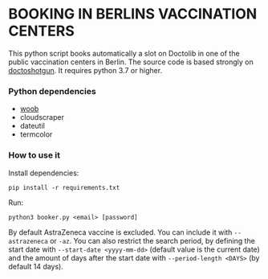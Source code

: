 # BOOKING IN BERLINS VACCINATION CENTERS
This python script books automatically a slot on Doctolib in one of the public vaccination centers in Berlin. The source code is based strongly on [doctoshotgun](https://github.com/rbignon/doctoshotgun). It requires python 3.7 or higher.


### Python dependencies

- [woob](https://woob.tech)
- cloudscraper
- dateutil
- termcolor

### How to use it

Install dependencies:

```
pip install -r requirements.txt
```

Run:

```
python3 booker.py <email> [password]
```

By default AstraZeneca vaccine is excluded. You can include it with `--astrazeneca` or `-az`. You can also restrict the search period, by defining the start date with `--start-date <yyyy-mm-dd>` (default value is the current date) and the amount of days after the start date with `--period-length <DAYS>` (by default 14 days).
